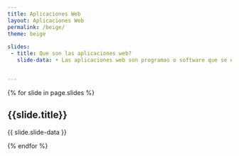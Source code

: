 ```yaml
---
title: Aplicaciones Web
layout: Aplicaciones Web
permalink: /beige/
theme: beige
 
slides:
 - title: Que son las aplicaciones web?
   slide-data: • Las aplicaciones web son programas o software que se ejecutan en un navegador web, en lugar de en el sistema operativo de un dispositivo como ocurre con las aplicaciones tradicionales. Estas aplicaciones requieren una conexión a Internet para funcionar, ya que se accede a ellas a través de la web. Algunos ejemplos comunes de aplicaciones web incluyen -Correo electrónico (como Gmail o Outlook) -Redes sociales (como Facebook, Twitter o Instagram) -Procesadores de texto (como Google Docs)


---
```


{% for slide in page.slides %}
                    
<section data-background="{% if slide.background %}{{slide.background}}{% else %}{{page.background}}{% endif %}"><h1>{{slide.title}}</h1>{{ slide.slide-data }}</section>
                    
{% endfor %}
    
